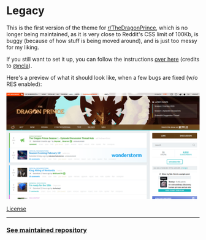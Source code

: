 # Legacy
This is the first version of the theme for [r/TheDragonPrince](https://old.reddit.com/r/TheDragonPrince), which is no longer being maintained, as it is very close to Reddit's CSS limit of 100Kb, is buggy (because of how stuff is being moved around), and is just too messy for my liking.

If you still want to set it up, you can follow the instructions [over here](https://github.com/ncla/musereddit#development-setup) (credits to [@ncla](https://github.com/ncla)).

Here's a preview of what it should look like, when a few bugs are fixed (w/o RES enabled):

![Preview](preview.png)

[License](https://choosealicense.com/licenses/mit/)

---

### [See maintained repository](https://github.com/flowzy/r-thedragonprince)
